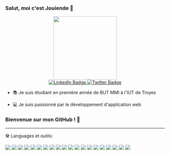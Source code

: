 ### Salut, moi c'est Jouiende 👋

<div id="header" align="center">
  <img src="https://media4.giphy.com/media/qgQUggAC3Pfv687qPC/giphy.gif" width="200"/>
</div>

<div id="badges" align="center">
  <a href="https://www.linkedin.com/in/julien-marandat/">
    <img src="https://img.shields.io/badge/LinkedIn-blue?style=for-the-badge&logo=linkedin&logoColor=white" alt="LinkedIn Badge"/>
  </a>
  <a href="https://twitter.com/jouiende">
    <img src="https://img.shields.io/badge/Twitter-blue?style=for-the-badge&logo=twitter&logoColor=white" alt="Twitter Badge"/>
  </a>
</div>

 - 📚 Je suis étudiant en première année de BUT MMI à l'IUT de Troyes
 
 - 💻 Je suis passionné par le développement d'application web

### Bienvenue sur mon GitHub ! 🤖

---

🛠️ Languages et outils:
<div width="50px">
  <img src="https://github.com/devicons/devicon/blob/master/icons/html5/html5-original.svg">
  <img src="https://github.com/devicons/devicon/blob/master/icons/css3/css3-original.svg">
  <img src="https://github.com/devicons/devicon/blob/master/icons/javascript/javascript-original.svg">
  <img src="https://github.com/devicons/devicon/blob/master/icons/jquery/jquery-original.svg">
  <img src="https://github.com/devicons/devicon/blob/master/icons/php/php-original.svg">
  <img src="https://github.com/devicons/devicon/blob/master/icons/mysql/mysql-original.svg">
  <img src="https://github.com/devicons/devicon/blob/master/icons/c/c-original.svg">
  <img src="https://github.com/devicons/devicon/blob/master/icons/wordpress/wordpress-original.svg">
  <img src="https://github.com/devicons/devicon/blob/master/icons/woocommerce/woocommerce-original.svg">
  <img src="https://github.com/devicons/devicon/blob/master/icons/apache/apache-original.svg">
  <img src="https://github.com/devicons/devicon/blob/master/icons/docker/docker-original.svg">
  <img src="https://github.com/devicons/devicon/blob/master/icons/vscode/vscode-original.svg">
  <img src="https://github.com/devicons/devicon/blob/master/icons/phpstorm/phpstorm-original.svg">
  <img src="https://github.com/devicons/devicon/blob/master/icons/photoshop/photoshop-line.svg">
  <img src="https://github.com/devicons/devicon/blob/master/icons/illustrator/illustrator-line.svg">
  <img src="https://github.com/devicons/devicon/blob/master/icons/aftereffects/aftereffects-original.svg">
  <img src="https://github.com/devicons/devicon/blob/master/icons/windows8/windows8-original.svg">
  <img src="https://github.com/devicons/devicon/blob/master/icons/apple/apple-original.svg">
  <img src="https://github.com/devicons/devicon/blob/master/icons/linux/linux-original.svg">
  <img src="https://github.com/devicons/devicon/blob/master/icons/android/android-original.svg">
</div>
